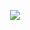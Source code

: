 <p align='center'>
    <img src="https://capsule-render.vercel.app/api?type=waving&color=gradient&customColorList=24&height=300&section=header&text=PORTFOLIO&fontSize=80&animation=fadeIn&fontAlignY=38&desc=2025-01-01&descAlignY=58&descAlign=68"/>
</p>

